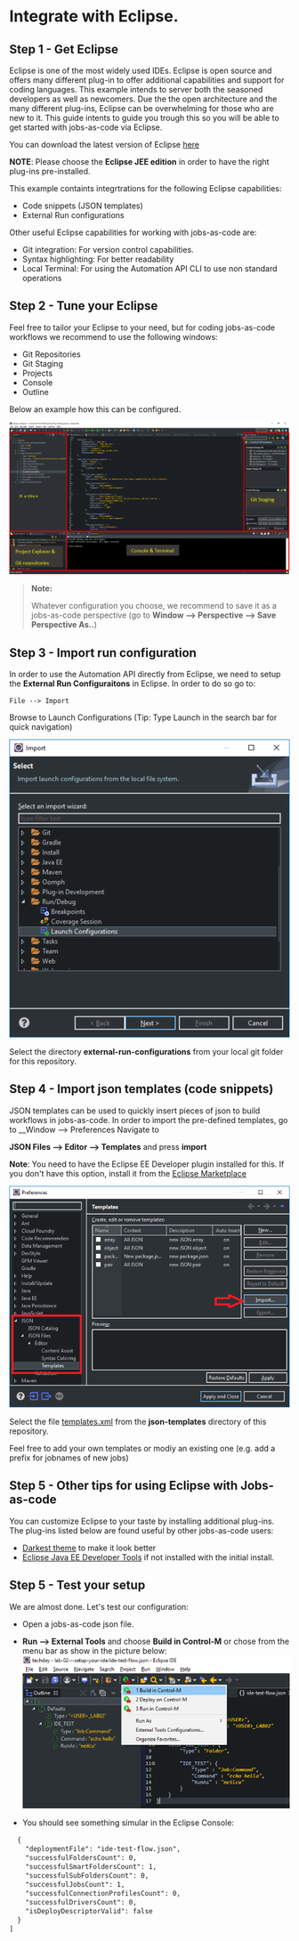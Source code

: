 # Integrate with Eclipse.

## Step 1 - Get Eclipse

Eclipse is one of the most widely used IDEs. Eclipse is open source and offers many different plug-in to offer additional capabilities and support for coding languages. This example intends to server both the seasoned developers as well as newcomers. Due the the open architecture and the many different plug-ins, Eclipse can be overwhelming for those who are new to it. This guide intents to guide you trough this so you will be able to get started with jobs-as-code via Eclipse.

You can download the latest version of Eclipse [here](https://www.eclipse.org/)

__NOTE__: Please choose the __Eclipse JEE edition__ in order to have the right plug-ins pre-installed.

This example containts integrtrations for the following Eclipse capabilities:
- Code snippets (JSON templates)
- External Run configurations

Other useful Eclipse capabilities for working with jobs-as-code are:
- Git integration: For version control capabilities. 
- Syntax highlighting: For better readability
- Local Terminal: For using the Automation API CLI to use non standard operations

## Step 2 - Tune your Eclipse

Feel free to tailor your Eclipse to your need, but for coding jobs-as-code workflows we recommend to use the following windows:
- Git Repositories
- Git Staging
- Projects
- Console
- Outline

Below an example how this can be configured. 

![eclipse_perspective](images/eclipse_perspective.png)

> __Note:__
>
>Whatever configuration you choose, we recommend to save it as a jobs-as-code perspective (go to __Window --> Perspective --> Save Perspective As..__)

## Step 3 - Import run configuration

In order to use the Automation API directly from Eclipse, we need to setup the __External Run Configuraitons__ in Eclipse. In order to do so go to:
```
File --> Import
```

Browse to Launch Configurations (Tip: Type Launch in the search bar for quick navigation)

![Import run configurations](images/eclipse_import_run_config.png)

Select the directory __external-run-configurations__ from your local git folder for this repository.

## Step 4 - Import json templates (code snippets)

JSON templates can be used to quickly insert pieces of json to build workflows in jobs-as-code. In order to import the pre-defined templates, go to __Window --> Preferences
Navigate to 

__JSON Files --> Editor --> Templates__ and press __import__

__Note__: You need to have the Eclipse EE Developer plugin installed for this. If you don't have this option, install it from the [Eclipse Marketplace](https://marketplace.eclipse.org/content/eclipse-java-ee-developer-tools-0?mpc=true&mpc_state=) 

![json template import](images/eclipse_import_templates.png)

Select the file [templates.xml](json-templates/templates.xml) from the __json-templates__ directory of this repository. 

Feel free to add your own templates or modiy an existing one (e.g. add a prefix for jobnames of new jobs)

## Step 5 - Other tips for using Eclipse with Jobs-as-code

You can customize Eclipse to your taste by installing additional plug-ins. The plug-ins listed below are found useful by other jobs-as-code users:
- [Darkest theme](https://marketplace.eclipse.org/content/darkest-dark-theme) to make it look better
- [Eclipse Java EE Developer Tools](https://marketplace.eclipse.org/content/eclipse-java-ee-developer-tools-0?mpc=true&mpc_state=) if not installed with the initial install. 

## Step 5 - Test your setup

We are almost done. Let's test our configuration:
- Open a jobs-as-code json file.

- __Run --> External Tools__ and choose __Build in Control-M__ or chose from the menu bar as show in the picture below:
![Eclipse setup test](images/eclipse_test_setup.png)
-  You should see something simular in the Eclipse Console:

```
  {
    "deploymentFile": "ide-test-flow.json",
    "successfulFoldersCount": 0,
    "successfulSmartFoldersCount": 1,
    "successfulSubFoldersCount": 0,
    "successfulJobsCount": 1,
    "successfulConnectionProfilesCount": 0,
    "successfulDriversCount": 0,
    "isDeployDescriptorValid": false
  }
]
```